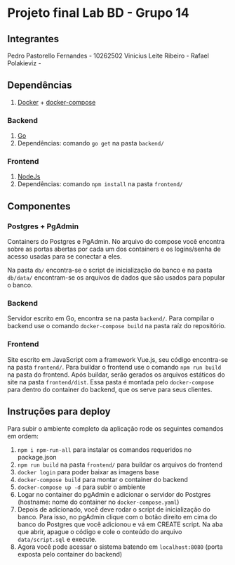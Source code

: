 # Projeto final Lab BD - Grupo 14

## Integrantes

Pedro Pastorello Fernandes - 10262502
Vinicius Leite Ribeiro - 
Rafael Polakieviz - 

## Dependências

1. [Docker](https://docs.docker.com/engine/install/) + [docker-compose](https://docs.docker.com/compose/install/)

### Backend
1. [Go]()
1. Dependências: comando `go get` na pasta `backend/`

### Frontend
1. [NodeJs](https://nodejs.org/en/download/)
1. Dependências: comando `npm install` na pasta `frontend/`

## Componentes

### Postgres + PgAdmin
Containers do Postgres e PgAdmin. No arquivo do compose você encontra sobre as portas abertas por cada um dos containers e os logins/senha de acesso usadas para se conectar a eles.

Na pasta `db/` encontra-se o script de inicialização do banco e na pasta `db/data/` encontram-se os arquivos de dados que são usados para popular o banco.

### Backend
Servidor escrito em Go, encontra se na pasta `backend/`.
Para compilar o backend use o comando `docker-compose build` na pasta raíz do repositório.

### Frontend
Site escrito em JavaScript com a framework Vue.js, seu código encontra-se na pasta `frontend/`.
Para buildar o frontend use o comando `npm run build` na pasta do frontend. Após buildar, serão gerados os arquivos estáticos do site na pasta `frontend/dist`. Essa pasta é montada pelo `docker-compose` para dentro do container do backend, que os serve para seus clientes.

## Instruções para deploy
Para subir o ambiente completo da aplicação rode os seguintes comandos em ordem:

1. `npm i npm-run-all` para instalar os comandos requeridos no package.json
1. `npm run build` na pasta `frontend/` para buildar os arquivos do frontend
1. `docker login` para poder baixar as imagens base
1. `docker-compose build` para montar o container do backend
1. `docker-compose up -d` para subir o ambiente
1. Logar no container do pgAdmin e adicionar o servidor do Postgres (hostname: nome do container no `docker-compose.yaml`)
1. Depois de adicionado, você deve rodar o script de inicialização do banco. Para isso, no pgAdmin clique com o botão direito em cima do banco do Postgres que você adicionou e vá em CREATE script. Na aba que abrir, apague o código e cole o conteúdo do arquivo `data/script.sql` e execute.
1. Agora você pode acessar o sistema batendo em `localhost:8080` (porta exposta pelo container do backend)
